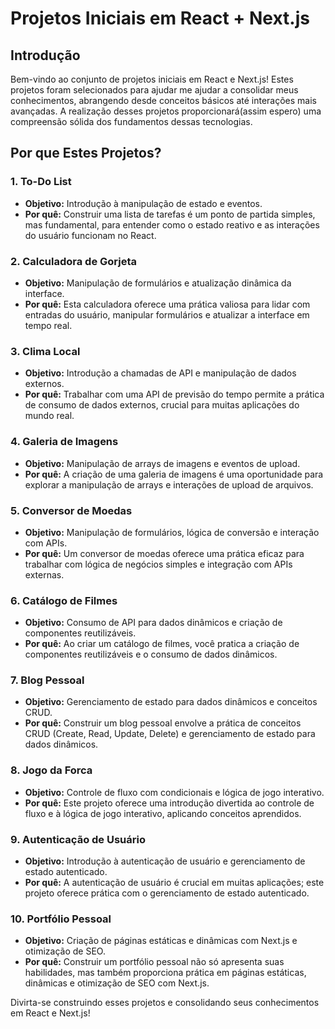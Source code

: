 # Projetos Iniciais em React + Next.js

## Introdução

Bem-vindo ao conjunto de projetos iniciais em React e Next.js! Estes projetos foram selecionados para ajudar me ajudar a consolidar meus conhecimentos, abrangendo desde conceitos básicos até interações mais avançadas. A realização desses projetos proporcionará(assim espero) uma compreensão sólida dos fundamentos dessas tecnologias.

## Por que Estes Projetos?

### 1. To-Do List
   - **Objetivo:** Introdução à manipulação de estado e eventos.
   - **Por quê:** Construir uma lista de tarefas é um ponto de partida simples, mas fundamental, para entender como o estado reativo e as interações do usuário funcionam no React.

### 2. Calculadora de Gorjeta
   - **Objetivo:** Manipulação de formulários e atualização dinâmica da interface.
   - **Por quê:** Esta calculadora oferece uma prática valiosa para lidar com entradas do usuário, manipular formulários e atualizar a interface em tempo real.

### 3. Clima Local
   - **Objetivo:** Introdução a chamadas de API e manipulação de dados externos.
   - **Por quê:** Trabalhar com uma API de previsão do tempo permite a prática de consumo de dados externos, crucial para muitas aplicações do mundo real.

### 4. Galeria de Imagens
   - **Objetivo:** Manipulação de arrays de imagens e eventos de upload.
   - **Por quê:** A criação de uma galeria de imagens é uma oportunidade para explorar a manipulação de arrays e interações de upload de arquivos.

### 5. Conversor de Moedas
   - **Objetivo:** Manipulação de formulários, lógica de conversão e interação com APIs.
   - **Por quê:** Um conversor de moedas oferece uma prática eficaz para trabalhar com lógica de negócios simples e integração com APIs externas.

### 6. Catálogo de Filmes
   - **Objetivo:** Consumo de API para dados dinâmicos e criação de componentes reutilizáveis.
   - **Por quê:** Ao criar um catálogo de filmes, você pratica a criação de componentes reutilizáveis e o consumo de dados dinâmicos.

### 7. Blog Pessoal
   - **Objetivo:** Gerenciamento de estado para dados dinâmicos e conceitos CRUD.
   - **Por quê:** Construir um blog pessoal envolve a prática de conceitos CRUD (Create, Read, Update, Delete) e gerenciamento de estado para dados dinâmicos.

### 8. Jogo da Forca
   - **Objetivo:** Controle de fluxo com condicionais e lógica de jogo interativo.
   - **Por quê:** Este projeto oferece uma introdução divertida ao controle de fluxo e à lógica de jogo interativo, aplicando conceitos aprendidos.

### 9. Autenticação de Usuário
   - **Objetivo:** Introdução à autenticação de usuário e gerenciamento de estado autenticado.
   - **Por quê:** A autenticação de usuário é crucial em muitas aplicações; este projeto oferece prática com o gerenciamento de estado autenticado.

### 10. Portfólio Pessoal
   - **Objetivo:** Criação de páginas estáticas e dinâmicas com Next.js e otimização de SEO.
   - **Por quê:** Construir um portfólio pessoal não só apresenta suas habilidades, mas também proporciona prática em páginas estáticas, dinâmicas e otimização de SEO com Next.js.

Divirta-se construindo esses projetos e consolidando seus conhecimentos em React e Next.js!
